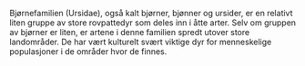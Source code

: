 Bjørnefamilien (Ursidae), også kalt bjørner, bjønner og ursider, 
er en relativt liten gruppe av store rovpattedyr som deles inn i åtte arter. 
Selv om gruppen av bjørner er liten, 
er artene i denne familien spredt utover store landområder. 
De har vært kulturelt svært viktige dyr for menneskelige populasjoner 
i de områder hvor de finnes.
